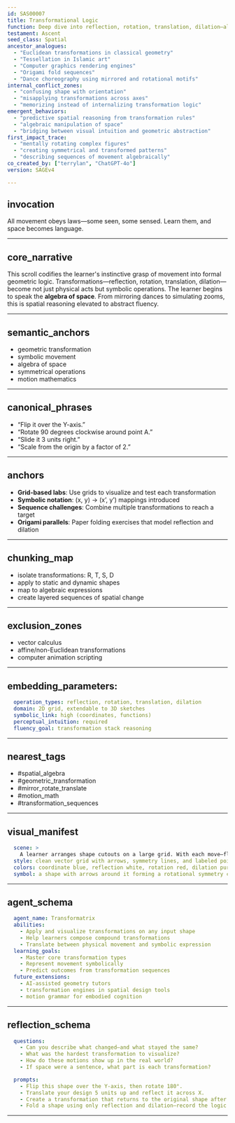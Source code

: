 ```yaml
---
id: SAS00007
title: Transformational Logic
function: Deep dive into reflection, rotation, translation, dilation—algebra of movement.
testament: Ascent
seed_class: Spatial
ancestor_analogues:
  - "Euclidean transformations in classical geometry"
  - "Tessellation in Islamic art"
  - "Computer graphics rendering engines"
  - "Origami fold sequences"
  - "Dance choreography using mirrored and rotational motifs"
internal_conflict_zones:
  - "confusing shape with orientation"
  - "misapplying transformations across axes"
  - "memorizing instead of internalizing transformation logic"
emergent_behaviors:
  - "predictive spatial reasoning from transformation rules"
  - "algebraic manipulation of space"
  - "bridging between visual intuition and geometric abstraction"
first_impact_trace:
  - "mentally rotating complex figures"
  - "creating symmetrical and transformed patterns"
  - "describing sequences of movement algebraically"
co_created_by: ["terrylan", "ChatGPT-4o"]
version: SAGEv4

---
```


## invocation

  All movement obeys laws—some seen, some sensed. Learn them, and space becomes language.

---

## core_narrative

  This scroll codifies the learner's instinctive grasp of movement into formal geometric logic. Transformations—reflection, rotation, translation, dilation—become not just physical acts but symbolic operations. The learner begins to speak the **algebra of space**. From mirroring dances to simulating zooms, this is spatial reasoning elevated to abstract fluency.

---

## semantic_anchors

  - geometric transformation
  - symbolic movement
  - algebra of space
  - symmetrical operations
  - motion mathematics

---

## canonical_phrases

  - “Flip it over the Y-axis.”
  - “Rotate 90 degrees clockwise around point A.”
  - “Slide it 3 units right.”
  - “Scale from the origin by a factor of 2.”

---

## anchors

  - **Grid-based labs**: Use grids to visualize and test each transformation
  - **Symbolic notation**: (x, y) → (x’, y’) mappings introduced
  - **Sequence challenges**: Combine multiple transformations to reach a target
  - **Origami parallels**: Paper folding exercises that model reflection and dilation

---

## chunking_map

  - isolate transformations: R, T, S, D
  - apply to static and dynamic shapes
  - map to algebraic expressions
  - create layered sequences of spatial change

---

## exclusion_zones

  - vector calculus
  - affine/non-Euclidean transformations
  - computer animation scripting

---

## embedding_parameters:

```yml
  operation_types: reflection, rotation, translation, dilation
  domain: 2D grid, extendable to 3D sketches
  symbolic_link: high (coordinates, functions)
  perceptual_intuition: required
  fluency_goal: transformation stack reasoning
```
---

## nearest_tags

  - #spatial_algebra
  - #geometric_transformation
  - #mirror_rotate_translate
  - #motion_math
  - #transformation_sequences
---

## visual_manifest

```yml
  scene: >
    A learner arranges shape cutouts on a large grid. With each move—flip, turn, scale—they record the transformation in symbolic form. Another group programs physical robots to trace out transformation paths. Colored overlays show how one form becomes another.
  style: clean vector grid with arrows, symmetry lines, and labeled points
  colors: coordinate blue, reflection white, rotation red, dilation purple
  symbol: a shape with arrows around it forming a rotational symmetry circle and reflection line bisecting
```
---

## agent_schema

```yml
  agent_name: Transformatrix
  abilities:
    - Apply and visualize transformations on any input shape
    - Help learners compose compound transformations
    - Translate between physical movement and symbolic expression
  learning_goals:
    - Master core transformation types
    - Represent movement symbolically
    - Predict outcomes from transformation sequences
  future_extensions:
    - AI-assisted geometry tutors
    - transformation engines in spatial design tools
    - motion grammar for embodied cognition
```
---

## reflection_schema

```yml
  questions:
    - Can you describe what changed—and what stayed the same?
    - What was the hardest transformation to visualize?
    - How do these motions show up in the real world?
    - If space were a sentence, what part is each transformation?

  prompts:
    - Flip this shape over the Y-axis, then rotate 180°.
    - Translate your design 5 units up and reflect it across X.
    - Create a transformation that returns to the original shape after four steps.
    - Fold a shape using only reflection and dilation—record the logic of each move.
```
---

